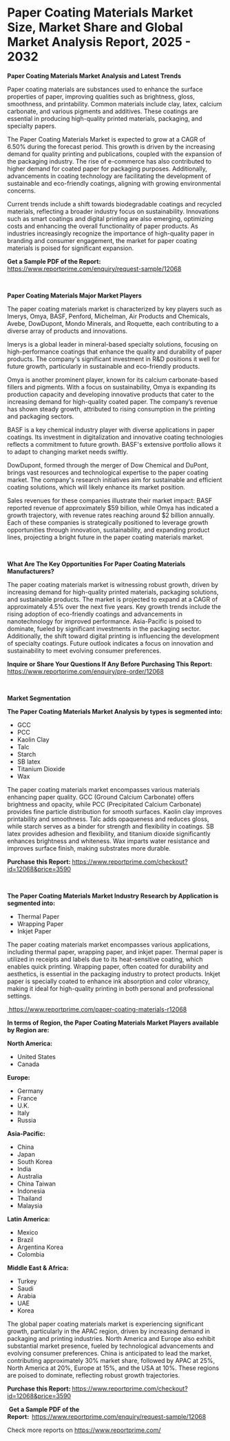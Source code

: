 <p><h1>Paper Coating Materials Market Size, Market Share and Global Market Analysis Report, 2025 - 2032</h1></p><p><strong>Paper Coating Materials Market Analysis and Latest Trends</strong></p>
<p><p>Paper coating materials are substances used to enhance the surface properties of paper, improving qualities such as brightness, gloss, smoothness, and printability. Common materials include clay, latex, calcium carbonate, and various pigments and additives. These coatings are essential in producing high-quality printed materials, packaging, and specialty papers.</p><p>The Paper Coating Materials Market is expected to grow at a CAGR of 6.50% during the forecast period. This growth is driven by the increasing demand for quality printing and publications, coupled with the expansion of the packaging industry. The rise of e-commerce has also contributed to higher demand for coated paper for packaging purposes. Additionally, advancements in coating technology are facilitating the development of sustainable and eco-friendly coatings, aligning with growing environmental concerns.</p><p>Current trends include a shift towards biodegradable coatings and recycled materials, reflecting a broader industry focus on sustainability. Innovations such as smart coatings and digital printing are also emerging, optimizing costs and enhancing the overall functionality of paper products. As industries increasingly recognize the importance of high-quality paper in branding and consumer engagement, the market for paper coating materials is poised for significant expansion.</p></p>
<p><strong>Get a Sample PDF of the Report:&nbsp;</strong> <a href="https://www.reportprime.com/enquiry/request-sample/12068?utm_campaign=3073&utm_medium=2&utm_source=Github&utm_content=ia&utm_term=17032025&utm_id=paper-coating-materials">https://www.reportprime.com/enquiry/request-sample/12068</a></p>
<p>&nbsp;</p>
<p><strong>Paper Coating Materials Major Market Players</strong></p>
<p><p>The paper coating materials market is characterized by key players such as Imerys, Omya, BASF, Penford, Michelman, Air Products and Chemicals, Avebe, DowDupont, Mondo Minerals, and Roquette, each contributing to a diverse array of products and innovations.</p><p>Imerys is a global leader in mineral-based specialty solutions, focusing on high-performance coatings that enhance the quality and durability of paper products. The company's significant investment in R&D positions it well for future growth, particularly in sustainable and eco-friendly products.</p><p>Omya is another prominent player, known for its calcium carbonate-based fillers and pigments. With a focus on sustainability, Omya is expanding its production capacity and developing innovative products that cater to the increasing demand for high-quality coated paper. The company’s revenue has shown steady growth, attributed to rising consumption in the printing and packaging sectors.</p><p>BASF is a key chemical industry player with diverse applications in paper coatings. Its investment in digitalization and innovative coating technologies reflects a commitment to future growth. BASF's extensive portfolio allows it to adapt to changing market needs swiftly. </p><p>DowDupont, formed through the merger of Dow Chemical and DuPont, brings vast resources and technological expertise to the paper coating market. The company's research initiatives aim for sustainable and efficient coating solutions, which will likely enhance its market position.</p><p>Sales revenues for these companies illustrate their market impact: BASF reported revenue of approximately $59 billion, while Omya has indicated a growth trajectory, with revenue rates reaching around $2 billion annually. Each of these companies is strategically positioned to leverage growth opportunities through innovation, sustainability, and expanding product lines, projecting a bright future in the paper coating materials market.</p></p>
<p>&nbsp;</p>
<p><strong>What Are The Key Opportunities For Paper Coating Materials Manufacturers?</strong></p>
<p><p>The paper coating materials market is witnessing robust growth, driven by increasing demand for high-quality printed materials, packaging solutions, and sustainable products. The market is projected to expand at a CAGR of approximately 4.5% over the next five years. Key growth trends include the rising adoption of eco-friendly coatings and advancements in nanotechnology for improved performance. Asia-Pacific is poised to dominate, fueled by significant investments in the packaging sector. Additionally, the shift toward digital printing is influencing the development of specialty coatings. Future outlook indicates a focus on innovation and sustainability to meet evolving consumer preferences.</p></p>
<p><strong>Inquire or Share Your Questions If Any Before Purchasing This Report:</strong> <a href="https://www.reportprime.com/enquiry/pre-order/12068?utm_campaign=3073&utm_medium=2&utm_source=Github&utm_content=ia&utm_term=17032025&utm_id=paper-coating-materials">https://www.reportprime.com/enquiry/pre-order/12068</a></p>
<p>&nbsp;</p>
<p><strong>Market Segmentation</strong></p>
<p><strong>The Paper Coating Materials Market Analysis by types is segmented into:</strong></p>
<p><ul><li>GCC</li><li>PCC</li><li>Kaolin Clay</li><li>Talc</li><li>Starch</li><li>SB latex</li><li>Titanium Dioxide</li><li>Wax</li></ul></p>
<p><p>The paper coating materials market encompasses various materials enhancing paper quality. GCC (Ground Calcium Carbonate) offers brightness and opacity, while PCC (Precipitated Calcium Carbonate) provides fine particle distribution for smooth surfaces. Kaolin clay improves printability and smoothness. Talc adds opaqueness and reduces gloss, while starch serves as a binder for strength and flexibility in coatings. SB latex provides adhesion and flexibility, and titanium dioxide significantly enhances brightness and whiteness. Wax imparts water resistance and improves surface finish, making substrates more durable.</p></p>
<p><strong>Purchase this Report:&nbsp;</strong><a href="https://www.reportprime.com/checkout?id=12068&price=3590&utm_campaign=3073&utm_medium=2&utm_source=Github&utm_content=ia&utm_term=17032025&utm_id=paper-coating-materials">https://www.reportprime.com/checkout?id=12068&price=3590</a></p>
<p>&nbsp;</p>
<p><strong>The Paper Coating Materials Market Industry Research by Application is segmented into:</strong></p>
<p><ul><li>Thermal Paper</li><li>Wrapping Paper</li><li>Inkjet Paper</li></ul></p>
<p><p>The paper coating materials market encompasses various applications, including thermal paper, wrapping paper, and inkjet paper. Thermal paper is utilized in receipts and labels due to its heat-sensitive coating, which enables quick printing. Wrapping paper, often coated for durability and aesthetics, is essential in the packaging industry to protect products. Inkjet paper is specially coated to enhance ink absorption and color vibrancy, making it ideal for high-quality printing in both personal and professional settings.</p></p>
<p><a href="https://www.reportprime.com/paper-coating-materials-r12068?utm_campaign=3073&utm_medium=2&utm_source=Github&utm_content=ia&utm_term=17032025&utm_id=paper-coating-materials">&nbsp;https://www.reportprime.com/paper-coating-materials-r12068</a></p>
<p><strong>In terms of Region, the Paper Coating Materials Market Players available by Region are:</strong></p>
<p>
    <p> <strong> North America: </strong>
        <ul>
            <li>United States</li>
            <li>Canada</li>
        </ul>
        </p> 
    <p> <strong> Europe: </strong>
        <ul>
            <li>Germany</li>
            <li>France</li>
            <li>U.K.</li>
            <li>Italy</li>
            <li>Russia</li>
        </ul>
        </p> 
    <p> <strong> Asia-Pacific: </strong>
        <ul>
            <li>China</li>
            <li>Japan</li>
            <li>South Korea</li>
            <li>India</li>
            <li>Australia</li>
            <li>China Taiwan</li>
            <li>Indonesia</li>
            <li>Thailand</li>
            <li>Malaysia</li>
        </ul>
        </p> 
    <p> <strong> Latin America: </strong>
        <ul>
            <li>Mexico</li>
            <li>Brazil</li>
            <li>Argentina Korea</li>
            <li>Colombia</li>
        </ul>
        </p> 
    <p> <strong> Middle East & Africa: </strong>
        <ul>
            <li>Turkey</li>
            <li>Saudi</li>
            <li>Arabia</li>
            <li>UAE</li>
            <li>Korea</li>
        </ul>
    </p>
    </p>
<p><p>The global paper coating materials market is experiencing significant growth, particularly in the APAC region, driven by increasing demand in packaging and printing industries. North America and Europe also exhibit substantial market presence, fueled by technological advancements and evolving consumer preferences. China is anticipated to lead the market, contributing approximately 30% market share, followed by APAC at 25%, North America at 20%, Europe at 15%, and the USA at 10%. These regions are poised to dominate, reflecting robust growth trajectories.</p></p>
<p><strong>Purchase this Report: </strong><a href="https://www.reportprime.com/checkout?id=12068&price=3590&utm_campaign=3073&utm_medium=2&utm_source=Github&utm_content=ia&utm_term=17032025&utm_id=paper-coating-materials">https://www.reportprime.com/checkout?id=12068&price=3590</a></p>
<p>&nbsp;<strong>Get a Sample PDF of the Report:&nbsp;&nbsp;</strong><a href="https://www.reportprime.com/enquiry/request-sample/12068?utm_campaign=3073&utm_medium=2&utm_source=Github&utm_content=ia&utm_term=17032025&utm_id=paper-coating-materials">https://www.reportprime.com/enquiry/request-sample/12068</a></p>
<p><strong></strong></p>
<p>Check more reports on <a href="https://www.reportprime.com/?utm_campaign=3073&utm_medium=2&utm_source=Github&utm_content=ia&utm_term=17032025&utm_id=paper-coating-materials">https://www.reportprime.com/</a></p>